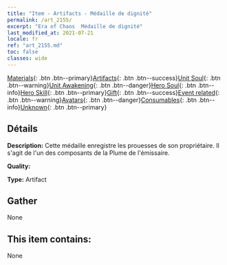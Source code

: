 ```yaml
---
title: "Item - Artifacts - Médaille de dignité"
permalink: /art_2155/
excerpt: "Era of Chaos  Médaille de dignité"
last_modified_at: 2021-07-21
locale: fr
ref: "art_2155.md"
toc: false
classes: wide
---
```

 [Materials](/ItemsFR/){: .btn .btn--primary}[Artifacts](/ItemsFR/Artifacts/){: .btn .btn--success}[Unit Soul](/ItemsFR/UnitSoul/){: .btn .btn--warning}[Unit Awakening](/ItemsFR/UnitAwakening/){: .btn .btn--danger}[Hero Soul](/ItemsFR/HeroSoul/){: .btn .btn--info}[Hero Skill](/ItemsFR/HeroSkill/){: .btn .btn--primary}[Gift](/ItemsFR/Gift/){: .btn .btn--success}[Event related](/ItemsFR/Events/){: .btn .btn--warning}[Avatars](/ItemsFR/Avatars/){: .btn .btn--danger}[Consumables](/ItemsFR/Consumables/){: .btn .btn--info}[Unknown](/ItemsFR/Unknown/){: .btn .btn--primary}

## Détails
 **Description:** Cette médaille enregistre les prouesses de son propriétaire. Il s'agit de l'un des composants de la Plume de l'émissaire.

 **Quality:** 

 **Type:** Artifact

## Gather

  None

## This item contains:

  None

